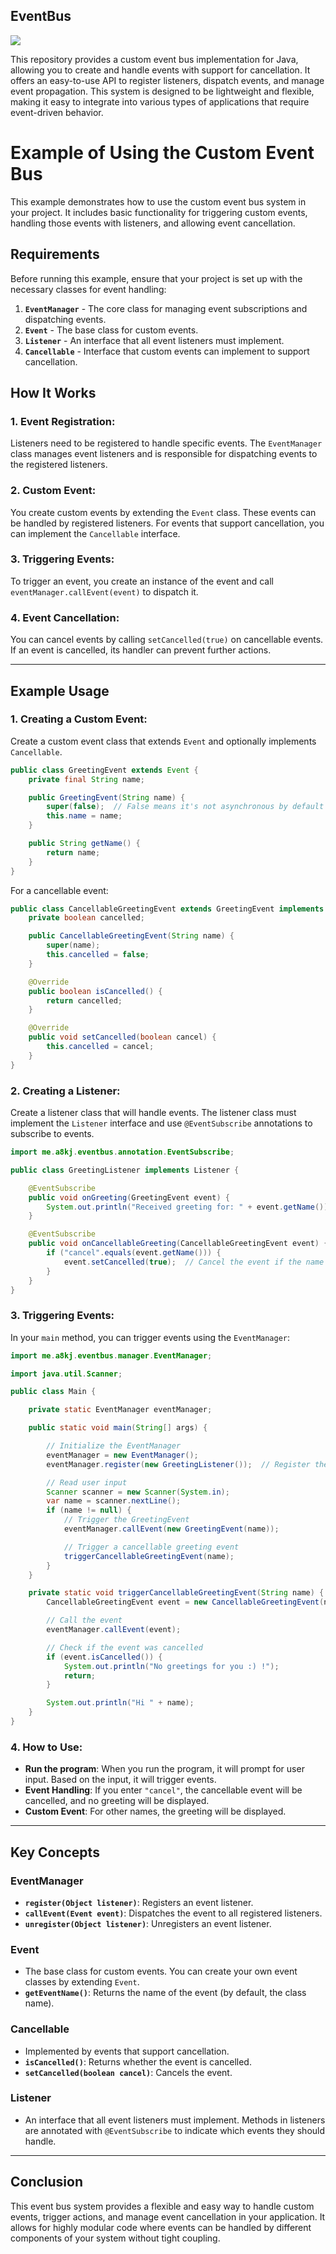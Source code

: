 ## EventBus 
[![](https://www.jitpack.io/v/a8kj7sea/EventBus.svg)](https://www.jitpack.io/#a8kj7sea/EventBus)

This repository provides a custom event bus implementation for Java, allowing you to create and handle events with support for cancellation. It offers an easy-to-use API to register listeners, dispatch events, and manage event propagation. This system is designed to be lightweight and flexible, making it easy to integrate into various types of applications that require event-driven behavior.




# Example of Using the Custom Event Bus

This example demonstrates how to use the custom event bus system in your project. It includes basic functionality for triggering custom events, handling those events with listeners, and allowing event cancellation.

## Requirements

Before running this example, ensure that your project is set up with the necessary classes for event handling:

1. **`EventManager`** - The core class for managing event subscriptions and dispatching events.
2. **`Event`** - The base class for custom events.
3. **`Listener`** - An interface that all event listeners must implement.
4. **`Cancellable`** - Interface that custom events can implement to support cancellation.

## How It Works

### 1. **Event Registration**:
Listeners need to be registered to handle specific events. The `EventManager` class manages event listeners and is responsible for dispatching events to the registered listeners.

### 2. **Custom Event**:
You create custom events by extending the `Event` class. These events can be handled by registered listeners. For events that support cancellation, you can implement the `Cancellable` interface.

### 3. **Triggering Events**:
To trigger an event, you create an instance of the event and call `eventManager.callEvent(event)` to dispatch it.

### 4. **Event Cancellation**:
You can cancel events by calling `setCancelled(true)` on cancellable events. If an event is cancelled, its handler can prevent further actions.

---

## Example Usage

### 1. **Creating a Custom Event:**
Create a custom event class that extends `Event` and optionally implements `Cancellable`.

```java
public class GreetingEvent extends Event {
    private final String name;

    public GreetingEvent(String name) {
        super(false);  // False means it's not asynchronous by default
        this.name = name;
    }

    public String getName() {
        return name;
    }
}
```

For a cancellable event:

```java
public class CancellableGreetingEvent extends GreetingEvent implements Cancellable {
    private boolean cancelled;

    public CancellableGreetingEvent(String name) {
        super(name);
        this.cancelled = false;
    }

    @Override
    public boolean isCancelled() {
        return cancelled;
    }

    @Override
    public void setCancelled(boolean cancel) {
        this.cancelled = cancel;
    }
}
```

### 2. **Creating a Listener:**
Create a listener class that will handle events. The listener class must implement the `Listener` interface and use `@EventSubscribe` annotations to subscribe to events.

```java
import me.a8kj.eventbus.annotation.EventSubscribe;

public class GreetingListener implements Listener {

    @EventSubscribe
    public void onGreeting(GreetingEvent event) {
        System.out.println("Received greeting for: " + event.getName());
    }

    @EventSubscribe
    public void onCancellableGreeting(CancellableGreetingEvent event) {
        if ("cancel".equals(event.getName())) {
            event.setCancelled(true);  // Cancel the event if the name is "cancel"
        }
    }
}
```

### 3. **Triggering Events:**
In your `main` method, you can trigger events using the `EventManager`:

```java
import me.a8kj.eventbus.manager.EventManager;

import java.util.Scanner;

public class Main {

    private static EventManager eventManager;

    public static void main(String[] args) {

        // Initialize the EventManager
        eventManager = new EventManager();
        eventManager.register(new GreetingListener());  // Register the listener

        // Read user input
        Scanner scanner = new Scanner(System.in);
        var name = scanner.nextLine();
        if (name != null) {
            // Trigger the GreetingEvent
            eventManager.callEvent(new GreetingEvent(name));

            // Trigger a cancellable greeting event
            triggerCancellableGreetingEvent(name);
        }
    }

    private static void triggerCancellableGreetingEvent(String name) {
        CancellableGreetingEvent event = new CancellableGreetingEvent(name);

        // Call the event
        eventManager.callEvent(event);

        // Check if the event was cancelled
        if (event.isCancelled()) {
            System.out.println("No greetings for you :) !");
            return;
        }

        System.out.println("Hi " + name);
    }
}
```

### 4. **How to Use**:
- **Run the program**: When you run the program, it will prompt for user input. Based on the input, it will trigger events.
- **Event Handling**: If you enter `"cancel"`, the cancellable event will be cancelled, and no greeting will be displayed.
- **Custom Event**: For other names, the greeting will be displayed.

---

## Key Concepts

### EventManager
- **`register(Object listener)`**: Registers an event listener.
- **`callEvent(Event event)`**: Dispatches the event to all registered listeners.
- **`unregister(Object listener)`**: Unregisters an event listener.

### Event
- The base class for custom events. You can create your own event classes by extending `Event`.
- **`getEventName()`**: Returns the name of the event (by default, the class name).

### Cancellable
- Implemented by events that support cancellation.
- **`isCancelled()`**: Returns whether the event is cancelled.
- **`setCancelled(boolean cancel)`**: Cancels the event.

### Listener
- An interface that all event listeners must implement. Methods in listeners are annotated with `@EventSubscribe` to indicate which events they should handle.

---

## Conclusion

This event bus system provides a flexible and easy way to handle custom events, trigger actions, and manage event cancellation in your application. It allows for highly modular code where events can be handled by different components of your system without tight coupling.
